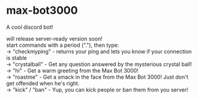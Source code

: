 # max-bot3000
A cool discord bot!<br>

will release server-ready version soon!<br>
start commands with a period ("."), then type:<br>
    →   "checkmyping"  -  returns your ping and lets you know if your connection is stable<br>
    →   "crystalball"  -  Get any question answered by the mysterious crystal ball!<br>
    →   "hi"  -  Get a warm greeting from the Max Bot 3000!<br>
    →   "roastme"  -  Get a smack in the face from the Max Bot 3000! Just don't get offended when he's right.<br>
    →   "kick" / "ban"  -  Yup, you can kick people or ban them from you server!<br>
